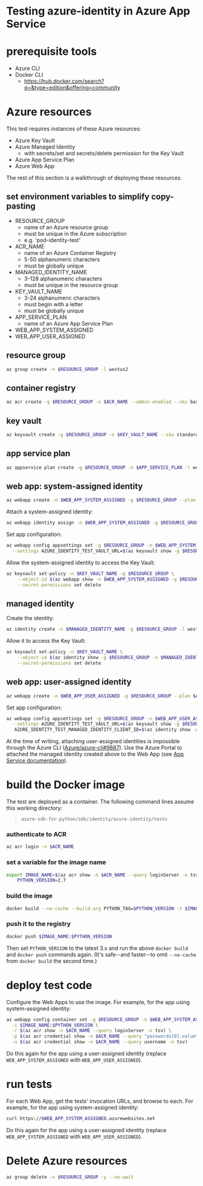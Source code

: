 # Testing azure-identity in Azure App Service

# prerequisite tools
- Azure CLI
- Docker CLI
  - https://hub.docker.com/search?q=&type=edition&offering=community

# Azure resources
This test requires instances of these Azure resources:
- Azure Key Vault
- Azure Managed Identity
  - with secrets/set and secrets/delete permission for the Key Vault
- Azure App Service Plan
- Azure Web App

The rest of this section is a walkthrough of deploying these resources.

## set environment variables to simplify copy-pasting
- RESOURCE_GROUP
  - name of an Azure resource group
  - must be unique in the Azure subscription
  - e.g. 'pod-identity-test'
- ACR_NAME
  - name of an Azure Container Registry
  - 5-50 alphanumeric characters
  - must be globally unique
- MANAGED_IDENTITY_NAME
  - 3-128 alphanumeric characters
  - must be unique in the resource group
- KEY_VAULT_NAME
  - 3-24 alphanumeric characters
  - must begin with a letter
  - must be globally unique
- APP_SERVICE_PLAN
  - name of an Azure App Service Plan
- WEB_APP_SYSTEM_ASSIGNED
- WEB_APP_USER_ASSIGNED

## resource group
```sh
az group create -n $RESOURCE_GROUP -l westus2
```

## container registry
```sh
az acr create -g $RESOURCE_GROUP -n $ACR_NAME --admin-enabled --sku basic
```

## key vault
```sh
az keyvault create -g $RESOURCE_GROUP -n $KEY_VAULT_NAME --sku standard
```

## app service plan
```sh
az appservice plan create -g $RESOURCE_GROUP -n $APP_SERVICE_PLAN -l westus2 --sku B1 --is-linux
```

## web app: system-assigned identity
```sh
az webapp create -n $WEB_APP_SYSTEM_ASSIGNED -g $RESOURCE_GROUP --plan $APP_SERVICE_PLAN --runtime "python|3.6"
```

Attach a system-assigned identity:
```sh
az webapp identity assign -n $WEB_APP_SYSTEM_ASSIGNED -g $RESOURCE_GROUP
```

Set app configuration:
```sh
az webapp config appsettings set -g $RESOURCE_GROUP -n $WEB_APP_SYSTEM_ASSIGNED \
  --settings AZURE_IDENTITY_TEST_VAULT_URL=$(az keyvault show -g $RESOURCE_GROUP -n $KEY_VAULT_NAME --query properties.vaultUri -o tsv)
```

Allow the system-assigned identity to access the Key Vault:
```sh
az keyvault set-policy -n $KEY_VAULT_NAME -g $RESOURCE_GROUP \
    --object-id $(az webapp show -n $WEB_APP_SYSTEM_ASSIGNED -g $RESOURCE_GROUP --query identity.principalId -o tsv) \
    --secret-permissions set delete
```

## managed identity
Create the identity:
```sh
az identity create -n $MANAGED_IDENTITY_NAME -g $RESOURCE_GROUP -l westus2
```

Allow it to access the Key Vault:
```sh
az keyvault set-policy -n $KEY_VAULT_NAME \
    --object-id $(az identity show -g $RESOURCE_GROUP -n $MANAGED_IDENTITY_NAME --query principalId -o tsv) \
    --secret-permissions set delete
```

## web app: user-assigned identity
```sh
az webapp create -n $WEB_APP_USER_ASSIGNED -g $RESOURCE_GROUP --plan $APP_SERVICE_PLAN --runtime "python|3.6"
```

Set app configuration:
```sh
az webapp config appsettings set -g $RESOURCE_GROUP -n $WEB_APP_USER_ASSIGNED \
  --settings AZURE_IDENTITY_TEST_VAULT_URL=$(az keyvault show -g $RESOURCE_GROUP -n $KEY_VAULT_NAME --query properties.vaultUri -o tsv) \
   AZURE_IDENTITY_TEST_MANAGED_IDENTITY_CLIENT_ID=$(az identity show -g $RESOURCE_GROUP -n $MANAGED_IDENTITY_NAME -o tsv --query clientId)
```

At the time of writing, attaching user-assigned identities is impossible through the Azure CLI
([Azure/azure-cli#9887](https://github.com/Azure/azure-cli/issues/9887)).
Use the Azure Portal to attached the managed identity created above to the Web App (see
[App Service documentation](https://docs.microsoft.com/en-us/azure/app-service/overview-managed-identity?tabs=dotnet#adding-a-user-assigned-identity)).

# build the Docker image
The test are deployed as a container. The following command lines assume this working directory:
> `azure-sdk-for-python/sdk/identity/azure-identity/tests`

### authenticate to ACR
```sh
az acr login -n $ACR_NAME
```

### set a variable for the image name
```sh
export IMAGE_NAME=$(az acr show -n $ACR_NAME --query loginServer -o tsv)/webapp-managed-id-test \
    PYTHON_VERSION=2.7
```

### build the image
```sh
docker build --no-cache --build-arg PYTHON_TAG=$PYTHON_VERSION -t $IMAGE_NAME:$PYTHON_VERSION ./managed-identity-live
```

### push it to the registry
```sh
docker push $IMAGE_NAME:$PYTHON_VERSION
```

Then set `PYTHON_VERSION` to the latest 3.x and run the above `docker build`
and `docker push` commands again. (It's safe--and faster--to omit
`--no-cache` from `docker build` the second time.)

# deploy test code
Configure the Web Apps to use the image. For example, for the app using system-assigned identity:
```sh
az webapp config container set -g $RESOURCE_GROUP -n $WEB_APP_SYSTEM_ASSIGNED \
  -i $IMAGE_NAME:$PYTHON_VERSION \
  -r $(az acr show -n $ACR_NAME --query loginServer -o tsv) \
  -p $(az acr credential show -n $ACR_NAME --query "passwords[0].value" -o tsv) \
  -u $(az acr credential show -n $ACR_NAME --query username -o tsv)
```
Do this again for the app using a user-assigned identity (replace `WEB_APP_SYSTEM_ASSIGNED` with `WEB_APP_USER_ASSIGNED`).

# run tests
For each Web App, get the tests' invocation URLs, and browse to each. For example, for the app using system-assigned identity:
```sh
curl https://$WEB_APP_SYSTEM_ASSIGNED.azurewebsites.net
```
Do this again for the app using a user-assigned identity (replace `WEB_APP_SYSTEM_ASSIGNED` with `WEB_APP_USER_ASSIGNED`).

# Delete Azure resources
```sh
az group delete -n $RESOURCE_GROUP -y --no-wait
```